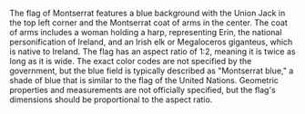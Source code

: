 The flag of Montserrat features a blue background with the Union Jack in the top left corner and the Montserrat coat of arms in the center. The coat of arms includes a woman holding a harp, representing Erin, the national personification of Ireland, and an Irish elk or Megaloceros giganteus, which is native to Ireland. The flag has an aspect ratio of 1:2, meaning it is twice as long as it is wide. The exact color codes are not specified by the government, but the blue field is typically described as "Montserrat blue," a shade of blue that is similar to the flag of the United Nations. Geometric properties and measurements are not officially specified, but the flag's dimensions should be proportional to the aspect ratio.